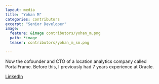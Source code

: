 ```yaml
---
layout: media
title: "Yohan M"
categories: contributors
excerpt: "Senior Developer"
image:
  feature: &image contributors/yohan_m.png
  path: *image
  teaser: contributors/yohan_m_sm.png

---
```


Now the cofounder and CTO of a location analytics company called PortalFrame. Before this, I previously had 7 years experience at Oracle.

[LinkedIn](https://www.linkedin.com/in/ymathew/)
